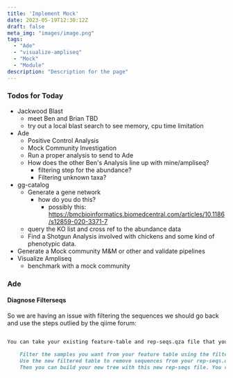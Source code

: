 ```yaml
---
title: 'Implement Mock'
date: 2023-05-19T12:30:12Z
draft: false
meta_img: "images/image.png"
tags:
  - "Ade"
  - "visualize-ampliseq"
  - "Mock"
  - "Module"
description: "Description for the page"
---
```


### Todos for Today

- Jackwood Blast
  - meet Ben and Brian TBD
  - try out a local blast search to see memory, cpu time limitation
- Ade
  - Positive Control Analysis
  - Mock Community Investigation
  - Run a proper analysis to send to Ade
  - How does the other Ben's Analysis line up with mine/ampliseq?
    - filtering step for the abundance?
    - Filtering unknown taxa?
- gg-catalog
  - Generate a gene network 
    - how do you do this?
      - possibly this: https://bmcbioinformatics.biomedcentral.com/articles/10.1186/s12859-020-3371-7
  - query the KO list and cross ref to the abundance data
  - Find a Shotgun Analysis involved with chickens and some kind of phenotypic data.
- Generate a Mock community M&M or other and validate pipelines
- Visualize Ampliseq
  - benchmark with a mock community

### Ade

#### Diagnose Filterseqs

So we are having an issue with filtering the sequences we should go back and use the steps outlied by the qiime forum:

```md

You can take your existing feature-table and rep-seqs.qza file that you got from Deblur or DADA2 and work from there.

    Filter the samples you want from your feature table using the filter-sample 11 plugin.
    Use the new filtered table to remove sequences from your rep-seqs.qza file with the filter-seqs 8 plugin.
    Then you can build your new tree with this new rep-seqs file. You can also use the fragment-insertion plugin for tree building.
```